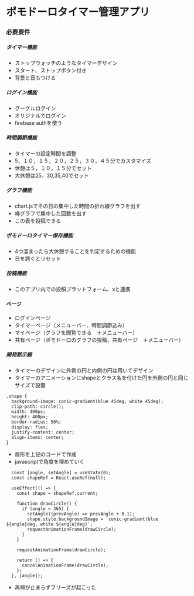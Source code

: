 # ポモドーロタイマー管理アプリ
### 必要要件
##### タイマー機能
- ストップウォッチのようなタイマーデザイン
- スタート、ストップボタン付き
- 背景と音もつける
##### ログイン機能
- グーグルログイン
- オリジナルでログイン
- firebase authを使う
##### 時間調節機能
- タイマーの設定時間を調整
- 5，１０，１５，２０，２５，３０，４５分でカスタマイズ
- 休憩は５，１０，１５分でセット
- 大休憩は25，30,35,40でセット
##### グラフ機能
- chart.jsでその日の集中した時間の折れ線グラフを出す
- 棒グラフで集中した回数を出す
- この表を投稿できる
##### ポモドーロタイマー保存機能
- 4つ溜まったら大休憩することを判定するための機能
- 日を跨ぐとリセット
##### 投稿機能
- このアプリ内での投稿プラットフォーム、xと連携

#### ページ
- ログインページ
- タイマーページ（メニューバー、時間調節込み）
- マイページ（グラフを閲覧できる　＋メニューバー）
- 共有ページ（ポモドーロのグラフの投稿、共有ページ　＋メニューバー）


##### 開発黙示録
- タイマーのデザインに外側の円と内側の円は用いてデザイン
- タイマーのアニメーションにshapeとクラス名を付けた円を外側の円と同じサイズで設置
```
.shape {
  background-image: conic-gradient(blue 45deg, white 45deg);
  clip-path: circle();
  width: 400px;
  height: 400px;
  border-radius: 50%;
  display: flex;
  justify-content: center;
  align-items: center;
}
```
- 扇形を上記のコードで作成
- javascriptで角度を埋めていく
```
  const [angle, setAngle] = useState(0);
  const shapeRef = React.useRef(null);

  useEffect(() => {
    const shape = shapeRef.current;

    function drawCircle() {
      if (angle < 365) {
        setAngle((prevAngle) => prevAngle + 0.1);
        shape.style.backgroundImage = `conic-gradient(blue ${angle}deg, white ${angle}deg)`;
        requestAnimationFrame(drawCircle);
      }
    }

    requestAnimationFrame(drawCircle);

    return () => {
      cancelAnimationFrame(drawCircle);
    };
  }, [angle]);
```
- 再帰が止まらずフリーズが起こった


